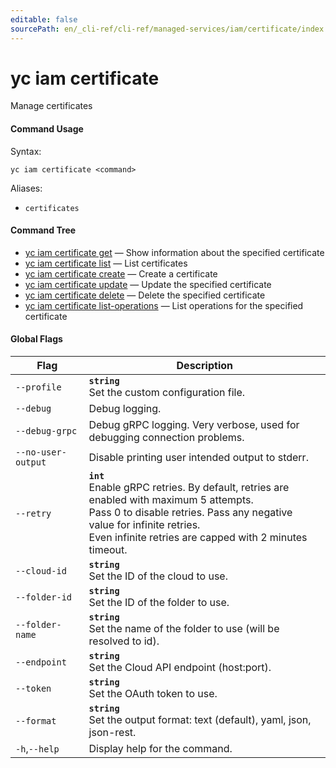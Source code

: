 ```yaml
---
editable: false
sourcePath: en/_cli-ref/cli-ref/managed-services/iam/certificate/index.md
---
```


# yc iam certificate

Manage certificates

#### Command Usage

Syntax: 

`yc iam certificate <command>`

Aliases: 

- `certificates`

#### Command Tree

- [yc iam certificate get](get.md) — Show information about the specified certificate
- [yc iam certificate list](list.md) — List certificates
- [yc iam certificate create](create.md) — Create a certificate
- [yc iam certificate update](update.md) — Update the specified certificate
- [yc iam certificate delete](delete.md) — Delete the specified certificate
- [yc iam certificate list-operations](list-operations.md) — List operations for the specified certificate

#### Global Flags

| Flag | Description |
|----|----|
|`--profile`|<b>`string`</b><br/>Set the custom configuration file.|
|`--debug`|Debug logging.|
|`--debug-grpc`|Debug gRPC logging. Very verbose, used for debugging connection problems.|
|`--no-user-output`|Disable printing user intended output to stderr.|
|`--retry`|<b>`int`</b><br/>Enable gRPC retries. By default, retries are enabled with maximum 5 attempts.<br/>Pass 0 to disable retries. Pass any negative value for infinite retries.<br/>Even infinite retries are capped with 2 minutes timeout.|
|`--cloud-id`|<b>`string`</b><br/>Set the ID of the cloud to use.|
|`--folder-id`|<b>`string`</b><br/>Set the ID of the folder to use.|
|`--folder-name`|<b>`string`</b><br/>Set the name of the folder to use (will be resolved to id).|
|`--endpoint`|<b>`string`</b><br/>Set the Cloud API endpoint (host:port).|
|`--token`|<b>`string`</b><br/>Set the OAuth token to use.|
|`--format`|<b>`string`</b><br/>Set the output format: text (default), yaml, json, json-rest.|
|`-h`,`--help`|Display help for the command.|

